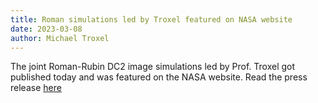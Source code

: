 ```yaml
---
title: Roman simulations led by Troxel featured on NASA website
date: 2023-03-08
author: Michael Troxel
---
```


The joint Roman-Rubin DC2 image simulations led by Prof. Troxel got published today and was featured on the NASA website.
Read the press release [here](https://www.nasa.gov/feature/goddard/2023/millions-of-galaxies-emerge-in-new-simulated-images-from-nasas-roman)
